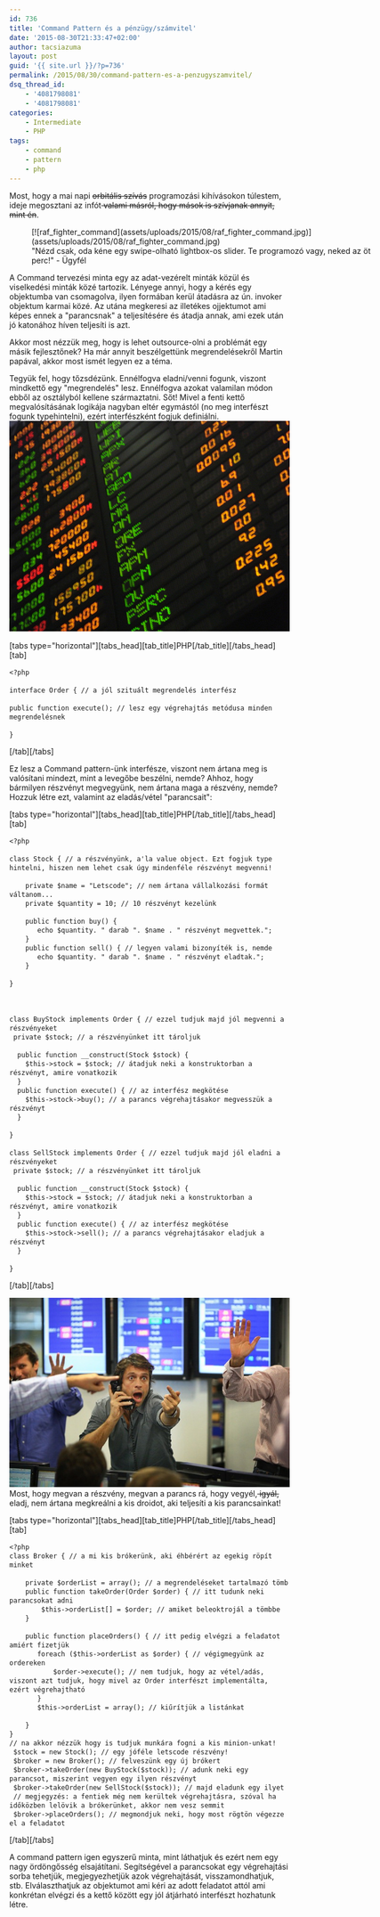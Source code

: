 ```yaml
---
id: 736
title: 'Command Pattern és a pénzügy/számvitel'
date: '2015-08-30T21:33:47+02:00'
author: tacsiazuma
layout: post
guid: '{{ site.url }}/?p=736'
permalink: /2015/08/30/command-pattern-es-a-penzugyszamvitel/
dsq_thread_id:
    - '4081798081'
    - '4081798081'
categories:
    - Intermediate
    - PHP
tags:
    - command
    - pattern
    - php
---
```


Most, hogy a mai napi <del>orbitális szívás</del> programozási kihívásokon túlestem, ideje megosztani az infót<del> valami másról, hogy mások is szívjanak annyit, mint én</del>.

<figure aria-describedby="caption-attachment-737" class="wp-caption aligncenter" id="attachment_737" style="width: 640px">[![raf_fighter_command](assets/uploads/2015/08/raf_fighter_command.jpg)](assets/uploads/2015/08/raf_fighter_command.jpg)<figcaption class="wp-caption-text" id="caption-attachment-737">"Nézd csak, oda kéne egy swipe-olható lightbox-os slider. Te programozó vagy, neked az öt perc!" - Ügyfél</figcaption></figure>

A Command tervezési minta egy az adat-vezérelt minták közül és viselkedési minták közé tartozik. Lényege annyi, hogy a kérés egy objektumba van csomagolva, ilyen formában kerül átadásra az ún. invoker objektum karmai közé. Az utána megkeresi az illetékes ojjektumot ami képes ennek a "parancsnak" a teljesítésére és átadja annak, ami ezek után jó katonához híven teljesíti is azt.

Akkor most nézzük meg, hogy is lehet outsource-olni a problémát egy másik fejlesztőnek? Ha már annyit beszélgettünk megrendelésekről Martin papával, akkor most ismét legyen ez a téma.

Tegyük fel, hogy tőzsdézünk. Ennélfogva eladni/venni fogunk, viszont mindkettő egy "megrendelés" lesz. Ennélfogva azokat valamilan módon ebből az osztályból kellene származtatni. Sőt! Mivel a fenti kettő megvalósításának logikája nagyban eltér egymástól (no meg interfészt fogunk typehintelni), ezért interfészként fogjuk definiálni.![Philippine-stock-market-board](assets/uploads/2015/08/Philippine-stock-market-board.jpg)

\[tabs type="horizontal"\]\[tabs\_head\]\[tab\_title\]PHP\[/tab\_title\]\[/tabs\_head\]\[tab\]

```
<?php

interface Order { // a jól szituált megrendelés interfész

public function execute(); // lesz egy végrehajtás metódusa minden megrendelésnek

}
```

\[/tab\]\[/tabs\]

Ez lesz a Command pattern-ünk interfésze, viszont nem ártana meg is valósítani mindezt, mint a levegőbe beszélni, nemde? Ahhoz, hogy bármilyen részvényt megvegyünk, nem ártana maga a részvény, nemde? Hozzuk létre ezt, valamint az eladás/vétel "parancsait":

\[tabs type="horizontal"\]\[tabs\_head\]\[tab\_title\]PHP\[/tab\_title\]\[/tabs\_head\]\[tab\]

```
<?php

class Stock { // a részvényünk, a'la value object. Ezt fogjuk type hintelni, hiszen nem lehet csak úgy mindenféle részvényt megvenni!

    private $name = "Letscode"; // nem ártana vállalkozási formát váltanom...
    private $quantity = 10; // 10 részvényt kezelünk

    public function buy() { 
       echo $quantity. " darab ". $name . " részvényt megvettek.";
    }
    public function sell() { // legyen valami bizonyíték is, nemde
       echo $quantity. " darab ". $name . " részvényt eladtak.";
    }

}



class BuyStock implements Order { // ezzel tudjuk majd jól megvenni a részvényeket
 private $stock; // a részvényünket itt tároljuk

  public function __construct(Stock $stock) {
    $this->stock = $stock; // átadjuk neki a konstruktorban a részvényt, amire vonatkozik
  }
  public function execute() { // az interfész megkötése
    $this->stock->buy(); // a parancs végrehajtásakor megvesszük a részvényt
  }

}

class SellStock implements Order { // ezzel tudjuk majd jól eladni a részvényeket
 private $stock; // a részvényünket itt tároljuk

  public function __construct(Stock $stock) {
    $this->stock = $stock; // átadjuk neki a konstruktorban a részvényt, amire vonatkozik
  }
  public function execute() { // az interfész megkötése
    $this->stock->sell(); // a parancs végrehajtásakor eladjuk a részvényt
  }

}
```

\[/tab\]\[/tabs\]

[![broker](assets/uploads/2015/08/broker.jpg)](assets/uploads/2015/08/broker.jpg)Most, hogy megvan a részvény, megvan a parancs rá, hogy vegyél,<del> igyál,</del> eladj, nem ártana megkreálni a kis droidot, aki teljesíti a kis parancsainkat!

\[tabs type="horizontal"\]\[tabs\_head\]\[tab\_title\]PHP\[/tab\_title\]\[/tabs\_head\]\[tab\]

```
<?php
class Broker { // a mi kis brókerünk, aki éhbérért az egekig röpít minket

    private $orderList = array(); // a megrendeléseket tartalmazó tömb
    public function takeOrder(Order $order) { // itt tudunk neki parancsokat adni
        $this->orderList[] = $order; // amiket beleoktrojál a tömbbe
    }

    public function placeOrders() { // itt pedig elvégzi a feladatot amiért fizetjük
       foreach ($this->orderList as $order) { // végigmegyünk az ordereken
           $order->execute(); // nem tudjuk, hogy az vétel/adás, viszont azt tudjuk, hogy mivel az Order interfészt implementálta, ezért végrehajtható
       }
       $this->orderList = array(); // kiűrítjük a listánkat 

    }
}
// na akkor nézzük hogy is tudjuk munkára fogni a kis minion-unkat!
 $stock = new Stock(); // egy jóféle letscode részvény!
 $broker = new Broker(); // felveszünk egy új brókert
 $broker->takeOrder(new BuyStock($stock)); // adunk neki egy parancsot, miszerint vegyen egy ilyen részvényt
 $broker->takeOrder(new SellStock($stock)); // majd eladunk egy ilyet
 // megjegyzés: a fentiek még nem kerültek végrehajtásra, szóval ha időközben lelövik a brókerünket, akkor nem vesz semmit
 $broker->placeOrders(); // megmondjuk neki, hogy most rögtön végezze el a feladatot
```

\[/tab\]\[/tabs\]

A command pattern igen egyszerű minta, mint láthatjuk és ezért nem egy nagy ördöngősség elsajátítani. Segítségével a parancsokat egy végrehajtási sorba tehetjük, megjegyezhetjük azok végrehajtását, visszamondhatjuk, stb. Elválaszthatjuk az objektumot ami kéri az adott feladatot attól ami konkrétan elvégzi és a kettő között egy jól átjárható interfészt hozhatunk létre.
